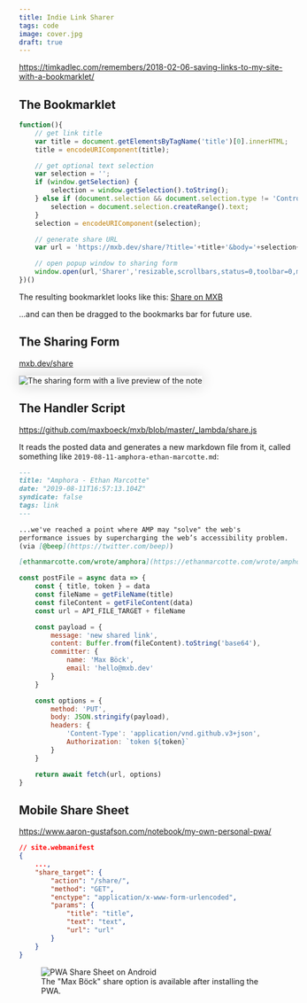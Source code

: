 ```yaml
---
title: Indie Link Sharer
tags: code
image: cover.jpg
draft: true
---
```


https://timkadlec.com/remembers/2018-02-06-saving-links-to-my-site-with-a-bookmarklet/

## The Bookmarklet

```js
function(){
    // get link title
    var title = document.getElementsByTagName('title')[0].innerHTML;
    title = encodeURIComponent(title);

    // get optional text selection
    var selection = '';
    if (window.getSelection) {
        selection = window.getSelection().toString();
    } else if (document.selection && document.selection.type != 'Control') {
        selection = document.selection.createRange().text;
    }
    selection = encodeURIComponent(selection);

    // generate share URL
    var url = 'https://mxb.dev/share/?title='+title+'&body='+selection+'&url'+encodeURIComponent(document.location.href)

    // open popup window to sharing form
    window.open(url,'Sharer','resizable,scrollbars,status=0,toolbar=0,menubar=0,titlebar=0,width=680,height=700,location=0');
})()
```
The resulting bookmarklet looks like this: 
<a class="bookmarklet" href="javascript:(function(){var title = document.getElementsByTagName('title')[0].innerHTML;title = encodeURIComponent(title);var selection = '';if (window.getSelection) {selection = window.getSelection().toString();} else if (document.selection &amp;&amp; document.selection.type != 'Control') {selection = document.selection.createRange().text;}selection = encodeURIComponent(selection);new_window=window.open('{{ page.url | url | absoluteUrl(site.url) }}?title='+title+'&amp;body='+selection+'&amp;url='+encodeURIComponent(document.location.href),'Sharer','resizable,scrollbars,status=0,toolbar=0,menubar=0,titlebar=0,width=680,height=700,location=0');})();">Share on MXB</a> 

...and can then be dragged to the bookmarks bar for future use.

## The Sharing Form

[mxb.dev/share](https://mxb.dev/share/)

<img src="{{ 'sharer.png' | media(page) }}" style="box-shadow:0 0 24px rgba(0,0,0,0.2)" alt="The sharing form with a live preview of the note">

## The Handler Script

https://github.com/maxboeck/mxb/blob/master/_lambda/share.js

It reads the posted data and generates a new markdown file from it, called something like `2019-08-11-amphora-ethan-marcotte.md`:

```markdown
---
title: "Amphora - Ethan Marcotte"
date: "2019-08-11T16:57:13.104Z"
syndicate: false
tags: link
---

...we've reached a point where AMP may "solve" the web's 
performance issues by supercharging the web’s accessibility problem. 
(via [@beep](https://twitter.com/beep))

[ethanmarcotte.com/wrote/amphora](https://ethanmarcotte.com/wrote/amphora/)
```



```js
const postFile = async data => {
    const { title, token } = data
    const fileName = getFileName(title)
    const fileContent = getFileContent(data)
    const url = API_FILE_TARGET + fileName

    const payload = {
        message: 'new shared link',
        content: Buffer.from(fileContent).toString('base64'),
        committer: {
            name: 'Max Böck',
            email: 'hello@mxb.dev'
        }
    }

    const options = {
        method: 'PUT',
        body: JSON.stringify(payload),
        headers: {
            'Content-Type': 'application/vnd.github.v3+json',
            Authorization: `token ${token}`
        }
    }

    return await fetch(url, options)
}
```

## Mobile Share Sheet

https://www.aaron-gustafson.com/notebook/my-own-personal-pwa/

```json
// site.webmanifest
{
    ...,
    "share_target": {
        "action": "/share/",
        "method": "GET",
        "enctype": "application/x-www-form-urlencoded",
        "params": {
            "title": "title",
            "text": "text",
            "url": "url"
        }
    }
}
```

<figure>
<img src="{{ 'sharesheet.jpg' | media(page) }}" alt="PWA Share Sheet on Android" style="max-width: 350px">
<figcaption>The "Max Böck" share option is available after installing the PWA.</figcaption> 
</figure>